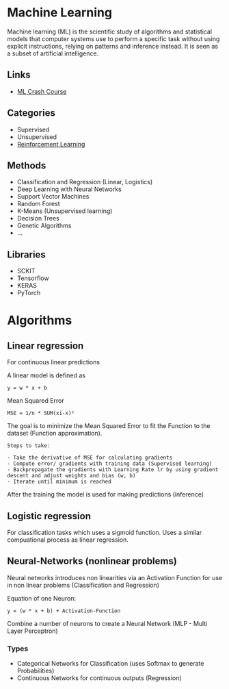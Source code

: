 # Machine Learning

Machine learning (ML) is the scientific study of algorithms and statistical models that computer systems use to perform a specific task without using explicit instructions, relying on patterns and inference instead. It is seen as a subset of artificial intelligence. 

## Links

- [ML Crash Course](https://developers.google.com/machine-learning/crash-course/)

## Categories

- Supervised 
- Unsupervised
- [Reinforcement Learning](ReinforcementLearning.md) 

## Methods

- Classification and Regression (Linear, Logistics)
- Deep Learning with Neural Networks
- Support Vector Machines
- Random Forest
- K-Means (Unsupervised learning)
- Decision Trees
- Genetic Algorithms
- ...

## Libraries

- SCKIT
- Tensorflow
- KERAS
- PyTorch


# Algorithms

## Linear regression

For continuous linear predictions

A linear model is defined as 

    y = w * x + b

Mean Squared Error 

    MSE = 1/n * SUM(xi-x)² 

The goal is to minimize the Mean Squared Error to fit the Function to the dataset (Function approximation).
    
    Steps to take:
    
    - Take the derivative of MSE for calculating gradients 
    - Compute error/ gradients with training data (Supervised learning)
    - Backpropagate the gradients with Learning Rate lr by using gradient descent and adjust weights and bias (w, b)
    - Iterate until minimum is reached

After the training the model is used for making predictions (inference)

## Logistic regression

For classification tasks which uses a sigmoid function. Uses a similar compuational process as linear regression.

## Neural-Networks (nonlinear problems)

Neural networks introduces non linearities via an Activation Function for use in non linear problems (Classification and Regression) 

Equation of one Neuron:

    y = (w * x + b) + Activation-Function
    
Combine a number of neurons to create a Neural Network (MLP - Multi Layer Perceptron)

### Types

- Categorical Networks for Classification (uses Softmax to generate Probabilities)
- Continuous Networks for continuous outputs (Regression)


